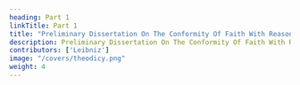 ```yaml
---
heading: Part 1
linkTitle: Part 1
title: "Preliminary Dissertation On The Conformity Of Faith With Reason"
description: Preliminary Dissertation On The Conformity Of Faith With Reason
contributors: ['Leibniz']
image: "/covers/theodicy.png"
weight: 4
---
```



